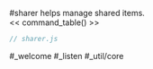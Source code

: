 #sharer helps manage shared items.  
<< command_table() >>

```js_removed:sharer.js
// sharer.js
```

#_welcome #_listen #_util/core